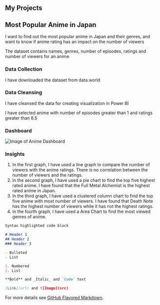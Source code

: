 ## My Projects

## Most Popular Anime in Japan

I want to find out the most popular anime in Japan and their genres, and want to know if anime rating has an impact on the number of viewers

The dataset contains names, genres, number of episodes, ratings and number of viewers for an anime

### Data Collection

I have downloaded the dataset from data.world

### Data Cleansing

I have cleansed the data for creating visualization in Power BI

I have selected anime with number of episodes greater than 1 and ratings greater than 8.5

### Dashboard

![Image of Anime Dashboard](https://user-images.githubusercontent.com/88215400/127746305-0743fb4d-0a0a-4d1d-bd60-8a0aa6ff35ae.png)

### Insights

1. In the first graph, I have used a line graph to compare the number of viewers with the anime ratings. There is no correlation between the number of viewers and the ratings.
2. In the second graph, I have used a pie chart to find the top five highest rated anime. I have found that the Full Metal Alchemist is the highest rated anime in Japan. 
3. In the third graph, I have used a clustered column chart to find the top five anime with most number of viewers. I have found that Death Note has the highest number of viewers while it has not the highest ratings.
4. In the fourth graph, I have used a Area Chart to find the most viewed genres of anime.


```markdown
Syntax highlighted code block

# Header 1
## Header 2
### Header 3

- Bulleted
- List

1. Numbered
2. List

**Bold** and _Italic_ and `Code` text

[Link](url) and ![Image](src)
```

For more details see [GitHub Flavored Markdown](https://guides.github.com/features/mastering-markdown/).

